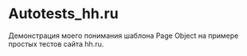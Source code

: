 # Autotests_hh.ru
Демонстрация моего понимания шаблона Page Object на примере простых тестов сайта hh.ru.
